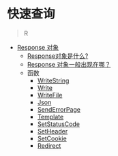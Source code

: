 # 快速查询

> R

+ [Response 对象](./response.md)
  - [Response对象是什么?](./response.md#response对象是什么)
  - [Response 对象一般出现在哪？](./response.md#response-对象一般出现在哪)
  - 函数
    - [WriteString](./response.md#向客户端传输数据-writestring-函数)
    - [Write](./response.md#向客户端传输数据-write-函数)
    - [WriteFile](./response.md#向客户端传输数据-writefile-函数)
    - [Json](./response.md#向客户端传输数据-json-函数)
    - [SendErrorPage](./response.md#向客户端传输数据-senderrorpage-函数)
    - [Template](./response.md#向客户端传输数据-template-函数)
    - [SetStatusCode](./response.md#设置响应头数据-setstatuscode-函数)
    - [SetHeader](./response.md#设置响应头数据-setheader-函数)
    - [SetCookie](./response.md#设置响应头数据-setcookie-函数)
    - [Redirect](./response.md#设置响应头数据-redirect-函数)
